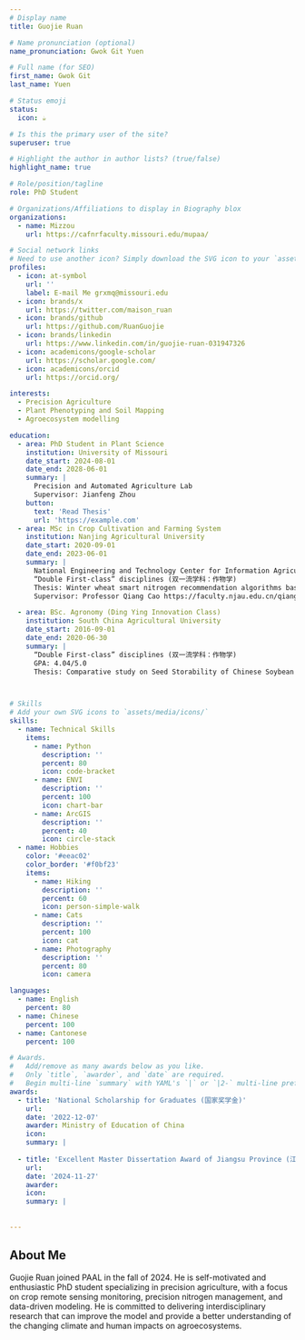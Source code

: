 ```yaml
---
# Display name
title: Guojie Ruan

# Name pronunciation (optional)
name_pronunciation: Gwok Git Yuen

# Full name (for SEO)
first_name: Gwok Git
last_name: Yuen

# Status emoji
status:
  icon: ☕️

# Is this the primary user of the site?
superuser: true

# Highlight the author in author lists? (true/false)
highlight_name: true

# Role/position/tagline
role: PhD Student

# Organizations/Affiliations to display in Biography blox
organizations:
  - name: Mizzou
    url: https://cafnrfaculty.missouri.edu/mupaa/

# Social network links
# Need to use another icon? Simply download the SVG icon to your `assets/media/icons/` folder.
profiles:
  - icon: at-symbol
    url: ''
    label: E-mail Me grxmq@missouri.edu
  - icon: brands/x
    url: https://twitter.com/maison_ruan
  - icon: brands/github
    url: https://github.com/RuanGuojie
  - icon: brands/linkedin
    url: https://www.linkedin.com/in/guojie-ruan-031947326
  - icon: academicons/google-scholar
    url: https://scholar.google.com/
  - icon: academicons/orcid
    url: https://orcid.org/

interests:
  - Precision Agriculture
  - Plant Phenotyping and Soil Mapping
  - Agroecosystem modelling

education:
  - area: PhD Student in Plant Science
    institution: University of Missouri
    date_start: 2024-08-01
    date_end: 2028-06-01
    summary: |
      Precision and Automated Agriculture Lab
      Supervisor: Jianfeng Zhou
    button:
      text: 'Read Thesis'
      url: 'https://example.com'
  - area: MSc in Crop Cultivation and Farming System
    institution: Nanjing Agricultural University
    date_start: 2020-09-01
    date_end: 2023-06-01
    summary: |
      National Engineering and Technology Center for Information Agriculture
      “Double First-class” disciplines (双一流学科：作物学)
      Thesis: Winter wheat smart nitrogen recommendation algorithms based on multi-source data fusion
      Supervisor: Professor Qiang Cao https://faculty.njau.edu.cn/qiangcao/zh_CN/index.htm

  - area: BSc. Agronomy (Ding Ying Innovation Class)
    institution: South China Agricultural University
    date_start: 2016-09-01
    date_end: 2020-06-30
    summary: |
      “Double First-class” disciplines (双一流学科：作物学)
      GPA: 4.04/5.0
      Thesis: Comparative study on Seed Storability of Chinese Soybean Landrace Population



# Skills
# Add your own SVG icons to `assets/media/icons/`
skills:
  - name: Technical Skills
    items:
      - name: Python
        description: ''
        percent: 80
        icon: code-bracket
      - name: ENVI
        description: ''
        percent: 100
        icon: chart-bar
      - name: ArcGIS
        description: ''
        percent: 40
        icon: circle-stack
  - name: Hobbies
    color: '#eeac02'
    color_border: '#f0bf23'
    items:
      - name: Hiking
        description: ''
        percent: 60
        icon: person-simple-walk
      - name: Cats
        description: ''
        percent: 100
        icon: cat
      - name: Photography
        description: ''
        percent: 80
        icon: camera

languages:
  - name: English
    percent: 80
  - name: Chinese
    percent: 100
  - name: Cantonese
    percent: 100

# Awards.
#   Add/remove as many awards below as you like.
#   Only `title`, `awarder`, and `date` are required.
#   Begin multi-line `summary` with YAML's `|` or `|2-` multi-line prefix and indent 2 spaces below.
awards:
  - title: 'National Scholarship for Graduates (国家奖学金)'
    url: 
    date: '2022-12-07'
    awarder: Ministry of Education of China
    icon: 
    summary: |
      
  - title: 'Excellent Master Dissertation Award of Jiangsu Province (江苏省优秀硕士论文)'
    url: 
    date: '2024-11-27'
    awarder: 
    icon: 
    summary: |
      
      
---
```


## About Me

Guojie Ruan joined PAAL in the fall of 2024. He is self-motivated and enthusiastic PhD student specializing in precision agriculture, with a focus on crop remote sensing monitoring, precision nitrogen management, and data-driven modeling. He is committed to delivering interdisciplinary research that can improve the model and provide a better understanding of the changing climate and human impacts on agroecosystems.
